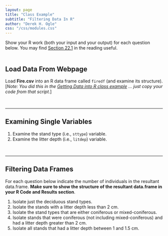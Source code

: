 ```yaml
---
layout: page
title: "Class Example"
subtitle: "Filtering Data In R"
author: "Derek H. Ogle"
css: "/css/modules.css"
---
```



<div class="alert alert-info">
Show your R work (both your input and your output) for each question below. You may find <a href="http://derekogle.com/Book107/RData.html#r-notebooks" target="_blank">Section 22.1</a> in the reading useful.
</div>

<br>

## Load Data From Webpage
Load **Fire.csv** into an R data frame called `firedf` (and examine its structure). [*Note: You did this in the [Getting Data into R class example](RData_CExmpl) ... just copy your code from that script.*]

&nbsp;

----

## Examining Single Variables

1. Examine the stand type (i.e., `sttype`) variable.
1. Examine the litter depth (i.e., `litdep`) variable.

&nbsp;

----

## Filtering Data Frames
For each question below indicate the number of individuals in the resultant data.frame. **Make sure to show the structure of the resultant data.frame in your R Code and Results section**.

1. Isolate just the deciduous stand types.
1. Isolate the stands with a litter depth less than 2 cm.
1. Isolate the stand types that are either coniferous or mixed-coniferous.
1. Isolate stands that were coniferous (not including mixed-coniferous) and had a litter depth greater than 2 cm.
1. Isolate all stands that had a litter depth between 1 and 1.5 cm.
